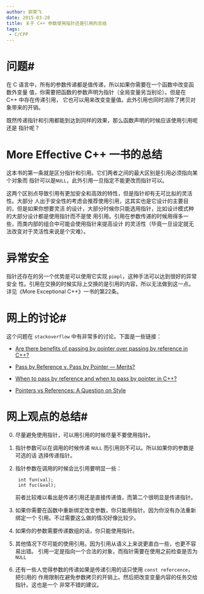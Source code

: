 ```yaml
---
author: 郭荣飞
date: 2015-03-28
title: 关于 C++ 参数使用指针还是引用的总结
tags:
 - C/CPP
---
```



# 问题#

在 C 语言中，所有的参数传递都是值传递，所以如果你需要在一个函数中改变函数外变量
值，你需要把函数的参数声明为指针（全局变量另当别论）。但是在 C++ 中存在传递引用，
它也可以用来改变变量值。此外引用也同时消除了拷贝对象带来的开销。

既然传递指针和引用都能到达到同样的效果，那么函数声明的时候应该使用引用呢还是
指针呢？

<!--more-->

# More Effective C++ 一书的总结

这本书的第一条就是区分指针和引用。它们两者之间的最大区别是引用必须指向某个对象而
指针可以是`NULL`，此外引用一旦指定不能更改而指针可以。

这两个区别点导致引用有更加安全和高效的特性，但是指针却有无可比拟的灵活性。大部分
人出于安全性的考虑会推荐使用引用，这其实也是它设计的主要目的，但是如果你想要灵活
的设计，大部分时候你只能选用指针，比如设计模式种的大部分设计都是使用指针而不是使
用引用。引用在参数传递的时候用得多一些，而类内部的组合中可能会使用指针来提高设计
的灵活性（毕竟一旦设定就无法改变对于灵活性来说是个灾难）。

# 异常安全

指针还存在的另一个优势是可以使用它实现 `pimpl`，这种手法可以达到很好的异常安全
性。引用在交换的时候实际上交换的是引用的内容，所以无法做到这一点。详见《More
Exceptional C++》一书的第22条。

# 网上的讨论#

这个问题在 `stackoverflow` 中有非常多的讨论。下面是一些链接：

   - [Are there benefits of passing by pointer over passing by reference in C++?][1]

   - [Pass by Reference v. Pass by Pointer — Merits?][2]

   - [When to pass by reference and when to pass by pointer in C++?][3]

   - [Pointers vs References: A Question on Style][4]


   [1]: http://stackoverflow.com/questions/334856/are-there-benefits-of-passing-by-pointer-over-passing-by-reference-in-c
   [2]: http://stackoverflow.com/questions/3621792/pass-by-reference-v-pass-by-pointer-merits
   [3]: http://stackoverflow.com/questions/3613065/when-to-pass-by-reference-and-when-to-pass-by-pointer-in-c/3613109#3613109
   [4]: http://www.thecodingforums.com/threads/pointers-vs-references-a-question-on-style.284603/

# 网上观点的总结#

0. 尽量避免使用指针，可以用引用的时候尽量不要使用指针。

1. 指针参数可以在调用的时候传递 `NULL` 而引用则不可以。所以如果你的参数是可选的话
   选择传递指针。

2. 指针参数在调用的时候会比引用要明显一些：

		int fun(val);
		int fuc(&val);

   前者比较难以看出是传递引用还是直接传递值，而第二个很明显是传递指针。

3. 如果你需要在函数中重新绑定改变参数，你只能用指针。因为你没有办法重新绑定一个
   引用。不过需要这么做的情况好像比较少。

4. 如果你的参数需要传递数组的话，你只能使用指针。

5. 其他情况下尽可能的使用引用。因为引用从语义上来说更直白一些，也更不容易出错。
   引用一定是指向一个合法的对象，而指针需要在使用之前检查是否为 `NULL`

6. 还有一些人觉得参数的传递如果是传递引用的话只使用 `const refercence`，把引用的
   作用限制在避免参数拷贝的开销上。然后把改变变量内容的任务交给指针。这也是一个
   非常不错的建议。
